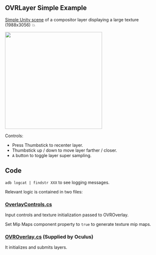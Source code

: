 ## OVRLayer Simple Example

[Simple Unity scene](https://github.com/dmarcos/unityCompositorLayer/blob/master/unity/Assets/Scenes/OVROverlaySimple.unity) of a compositor layer displaying a large texture (1988x3056) :collision:

<img src="https://user-images.githubusercontent.com/39342/85676164-34208300-b67b-11ea-9b9d-8ba3ccd0f333.jpg" width="320">

Controls:

- Press Thumbstick to recenter layer.
- Thumbstick up / down to move layer farther / closer.
- `A` button to toggle layer super sampling.

## Code

`adb logcat | findstr XXX` to see logging messages.

Relevant logic is contained in two files:

### [OverlayControls.cs](https://github.com/dmarcos/unityCompositorLayer/blob/master/unity/Assets/OverlayControls.cs#L43)

Input controls and texture initialization passed to OVROverlay. 

Set Mip Maps component property to `true` to generate texture mip maps.

### [OVROverlay.cs](https://github.com/dmarcos/unityCompositorLayer/blob/master/unity/Assets/Oculus/VR/Scripts/OVROverlay.cs) (Supplied by Oculus)

It initializes and submits layers.
